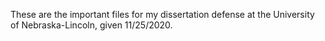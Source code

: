 These are the important files for my dissertation defense at the University of Nebraska-Lincoln, given 11/25/2020.
